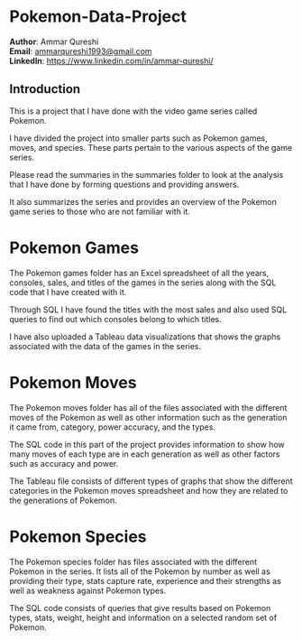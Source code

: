 # Pokemon-Data-Project

**Author**: Ammar Qureshi <br />
**Email**: ammarqureshi1993@gmail.com <br />
**LinkedIn**: https://www.linkedin.com/in/ammar-qureshi/  <br />

## Introduction

This is a project that I have done with the video game series called Pokemon.

I have divided the project into smaller parts such as Pokemon games, moves, and species. These parts pertain to the various aspects of the game series. 

Please read the summaries in the summaries folder to look at the analysis that I have done by forming questions and providing answers. 

It also summarizes the series and provides an overview of the Pokemon game series to those who are not familiar with it.

# Pokemon Games

The Pokemon games folder has an Excel spreadsheet of all the years, consoles, sales, and titles of the games in the series along with the SQL code that I have created with it.

Through SQL I have found the titles with the most sales and also used SQL queries to find out which consoles belong to which titles.

I have also uploaded a Tableau data visualizations that shows the graphs associated with the data of the games in the series.

# Pokemon Moves

The Pokemon moves folder has all of the files associated with the different moves of the Pokemon as well as other information such as the generation it came from, 
category, power accuracy, and the types. 

The SQL code in this part of the project provides information to show how many moves of each type are in each generation as well as other factors such as accuracy and power.

The Tableau file consists of different types of graphs that show the different categories in the Pokemon moves spreadsheet and how they are related to the generations of 
Pokemon.

# Pokemon Species

The Pokemon species folder has files associated with the different Pokemon in the series. It lists all of the Pokemon by number as well as providing their type, stats
capture rate, experience and their strengths as well as weakness against Pokemon types.

The SQL code consists of queries that give results based on Pokemon types, stats, weight, height and information on a selected random set of Pokemon.
